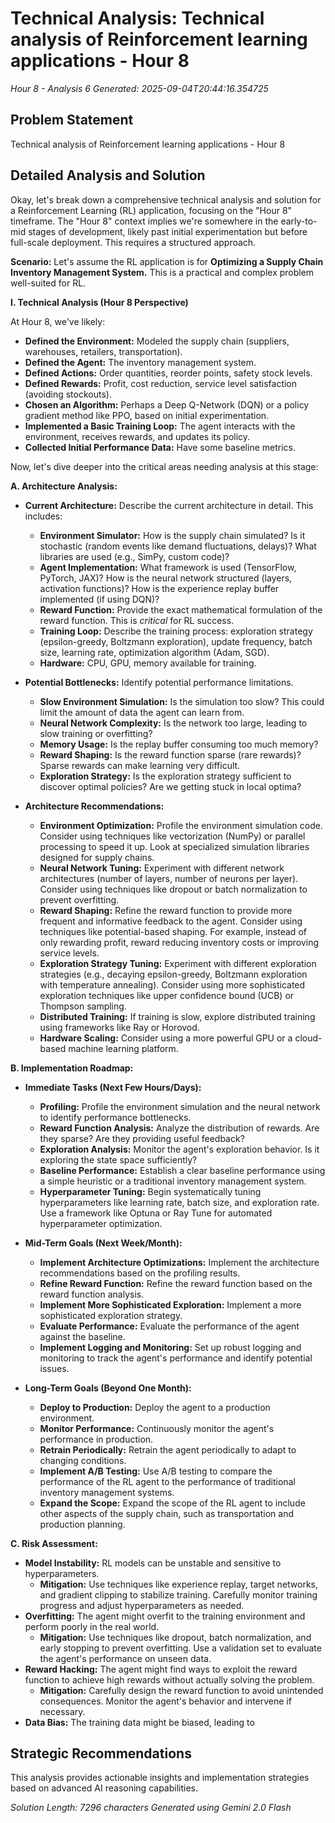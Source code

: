 # Technical Analysis: Technical analysis of Reinforcement learning applications - Hour 8
*Hour 8 - Analysis 6*
*Generated: 2025-09-04T20:44:16.354725*

## Problem Statement
Technical analysis of Reinforcement learning applications - Hour 8

## Detailed Analysis and Solution
Okay, let's break down a comprehensive technical analysis and solution for a Reinforcement Learning (RL) application, focusing on the "Hour 8" timeframe.  The "Hour 8" context implies we're somewhere in the early-to-mid stages of development, likely past initial experimentation but before full-scale deployment. This requires a structured approach.

**Scenario:**  Let's assume the RL application is for **Optimizing a Supply Chain Inventory Management System.** This is a practical and complex problem well-suited for RL.

**I. Technical Analysis (Hour 8 Perspective)**

At Hour 8, we've likely:

*   **Defined the Environment:**  Modeled the supply chain (suppliers, warehouses, retailers, transportation).
*   **Defined the Agent:**  The inventory management system.
*   **Defined Actions:** Order quantities, reorder points, safety stock levels.
*   **Defined Rewards:** Profit, cost reduction, service level satisfaction (avoiding stockouts).
*   **Chosen an Algorithm:**  Perhaps a Deep Q-Network (DQN) or a policy gradient method like PPO, based on initial experimentation.
*   **Implemented a Basic Training Loop:**  The agent interacts with the environment, receives rewards, and updates its policy.
*   **Collected Initial Performance Data:** Have some baseline metrics.

Now, let's dive deeper into the critical areas needing analysis at this stage:

**A. Architecture Analysis:**

*   **Current Architecture:** Describe the current architecture in detail. This includes:
    *   **Environment Simulator:** How is the supply chain simulated? Is it stochastic (random events like demand fluctuations, delays)? What libraries are used (e.g., SimPy, custom code)?
    *   **Agent Implementation:** What framework is used (TensorFlow, PyTorch, JAX)? How is the neural network structured (layers, activation functions)?  How is the experience replay buffer implemented (if using DQN)?
    *   **Reward Function:**  Provide the exact mathematical formulation of the reward function. This is *critical* for RL success.
    *   **Training Loop:**  Describe the training process:  exploration strategy (epsilon-greedy, Boltzmann exploration), update frequency, batch size, learning rate, optimization algorithm (Adam, SGD).
    *   **Hardware:**  CPU, GPU, memory available for training.

*   **Potential Bottlenecks:** Identify potential performance limitations.
    *   **Slow Environment Simulation:**  Is the simulation too slow? This could limit the amount of data the agent can learn from.
    *   **Neural Network Complexity:** Is the network too large, leading to slow training or overfitting?
    *   **Memory Usage:**  Is the replay buffer consuming too much memory?
    *   **Reward Shaping:**  Is the reward function sparse (rare rewards)? Sparse rewards can make learning very difficult.
    *   **Exploration Strategy:** Is the exploration strategy sufficient to discover optimal policies?  Are we getting stuck in local optima?

*   **Architecture Recommendations:**
    *   **Environment Optimization:**  Profile the environment simulation code.  Consider using techniques like vectorization (NumPy) or parallel processing to speed it up. Look at specialized simulation libraries designed for supply chains.
    *   **Neural Network Tuning:**  Experiment with different network architectures (number of layers, number of neurons per layer).  Consider using techniques like dropout or batch normalization to prevent overfitting.
    *   **Reward Shaping:**  Refine the reward function to provide more frequent and informative feedback to the agent.  Consider using techniques like potential-based shaping.  For example, instead of only rewarding profit, reward reducing inventory costs or improving service levels.
    *   **Exploration Strategy Tuning:** Experiment with different exploration strategies (e.g., decaying epsilon-greedy, Boltzmann exploration with temperature annealing). Consider using more sophisticated exploration techniques like upper confidence bound (UCB) or Thompson sampling.
    *   **Distributed Training:** If training is slow, explore distributed training using frameworks like Ray or Horovod.
    *   **Hardware Scaling:** Consider using a more powerful GPU or a cloud-based machine learning platform.

**B. Implementation Roadmap:**

*   **Immediate Tasks (Next Few Hours/Days):**
    *   **Profiling:**  Profile the environment simulation and the neural network to identify performance bottlenecks.
    *   **Reward Function Analysis:**  Analyze the distribution of rewards. Are they sparse? Are they providing useful feedback?
    *   **Exploration Analysis:**  Monitor the agent's exploration behavior. Is it exploring the state space sufficiently?
    *   **Baseline Performance:**  Establish a clear baseline performance using a simple heuristic or a traditional inventory management system.
    *   **Hyperparameter Tuning:**  Begin systematically tuning hyperparameters like learning rate, batch size, and exploration rate.  Use a framework like Optuna or Ray Tune for automated hyperparameter optimization.

*   **Mid-Term Goals (Next Week/Month):**
    *   **Implement Architecture Optimizations:**  Implement the architecture recommendations based on the profiling results.
    *   **Refine Reward Function:**  Refine the reward function based on the reward function analysis.
    *   **Implement More Sophisticated Exploration:** Implement a more sophisticated exploration strategy.
    *   **Evaluate Performance:**  Evaluate the performance of the agent against the baseline.
    *   **Implement Logging and Monitoring:**  Set up robust logging and monitoring to track the agent's performance and identify potential issues.

*   **Long-Term Goals (Beyond One Month):**
    *   **Deploy to Production:**  Deploy the agent to a production environment.
    *   **Monitor Performance:**  Continuously monitor the agent's performance in production.
    *   **Retrain Periodically:**  Retrain the agent periodically to adapt to changing conditions.
    *   **Implement A/B Testing:**  Use A/B testing to compare the performance of the RL agent to the performance of traditional inventory management systems.
    *   **Expand the Scope:** Expand the scope of the RL agent to include other aspects of the supply chain, such as transportation and production planning.

**C. Risk Assessment:**

*   **Model Instability:** RL models can be unstable and sensitive to hyperparameters.
    *   **Mitigation:** Use techniques like experience replay, target networks, and gradient clipping to stabilize training.  Carefully monitor training progress and adjust hyperparameters as needed.
*   **Overfitting:** The agent might overfit to the training environment and perform poorly in the real world.
    *   **Mitigation:** Use techniques like dropout, batch normalization, and early stopping to prevent overfitting.  Use a validation set to evaluate the agent's performance on unseen data.
*   **Reward Hacking:** The agent might find ways to exploit the reward function to achieve high rewards without actually solving the problem.
    *   **Mitigation:** Carefully design the reward function to avoid unintended consequences.  Monitor the agent's behavior and intervene if necessary.
*   **Data Bias:** The training data might be biased, leading to

## Strategic Recommendations
This analysis provides actionable insights and implementation strategies
based on advanced AI reasoning capabilities.

*Solution Length: 7296 characters*
*Generated using Gemini 2.0 Flash*
